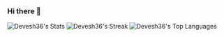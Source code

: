 ### Hi there 👋
![Devesh36's Stats](https://github-readme-stats.vercel.app/api?username=Devesh36&theme=vue-dark&show_icons=true&hide_border=true&count_private=true)
![Devesh36's Streak](https://github-readme-streak-stats.herokuapp.com/?user=Devesh36&theme=vue-dark&hide_border=true)
![Devesh36's Top Languages](https://github-readme-stats.vercel.app/api/top-langs/?username=Devesh36&theme=vue-dark&show_icons=true&hide_border=true&layout=compact)

<!--
**Devesh36/Devesh36** is a ✨ _special_ ✨ repository because its `README.md` (this file) appears on your GitHub profile.

Here are some ideas to get you started:

- 🔭 I’m currently working on ...
- 🌱 I’m currently learning ...
- 👯 I’m looking to collaborate on ...
- 🤔 I’m looking for help with ...
- 💬 Ask me about ...
- 📫 How to reach me: ...
- 😄 Pronouns: ...
- ⚡ Fun fact: ...
-->
